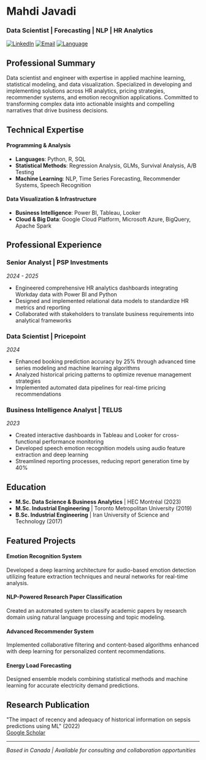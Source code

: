 # Mahdi Javadi
### Data Scientist | Forecasting | NLP | HR Analytics

[![LinkedIn](https://img.shields.io/badge/LinkedIn-Connect-blue)](https://linkedin.com/in/m-javadi)
[![Email](https://img.shields.io/badge/Email-Contact-red)](mailto:themahdijavadi@gmail.com)
[![Language](https://img.shields.io/badge/Languages-English%20%7C%20French%20%7C%20Persian%20%7C%20Azerbaijani-green)]()

## Professional Summary
Data scientist and engineer with expertise in applied machine learning, statistical modeling, and data visualization. Specialized in developing and implementing solutions across HR analytics, pricing strategies, recommender systems, and emotion recognition applications. Committed to transforming complex data into actionable insights and compelling narratives that drive business decisions.

## Technical Expertise

#### Programming & Analysis
- **Languages**: Python, R, SQL
- **Statistical Methods**: Regression Analysis, GLMs, Survival Analysis, A/B Testing
- **Machine Learning**: NLP, Time Series Forecasting, Recommender Systems, Speech Recognition

#### Data Visualization & Infrastructure
- **Business Intelligence**: Power BI, Tableau, Looker
- **Cloud & Big Data**: Google Cloud Platform, Microsoft Azure, BigQuery, Apache Spark

## Professional Experience

### Senior Analyst | PSP Investments
*2024 - 2025*
- Engineered comprehensive HR analytics dashboards integrating Workday data with Power BI and Python
- Designed and implemented relational data models to standardize HR metrics and reporting
- Collaborated with stakeholders to translate business requirements into analytical frameworks

### Data Scientist | Pricepoint
*2024*
- Enhanced booking prediction accuracy by 25% through advanced time series modeling and machine learning algorithms
- Analyzed historical pricing patterns to optimize revenue management strategies
- Implemented automated data pipelines for real-time pricing recommendations

### Business Intelligence Analyst | TELUS
*2023*
- Created interactive dashboards in Tableau and Looker for cross-functional performance monitoring
- Developed speech emotion recognition models using audio feature extraction and deep learning
- Streamlined reporting processes, reducing report generation time by 40%

## Education

- **M.Sc. Data Science & Business Analytics** | HEC Montréal (2023)
- **M.Sc. Industrial Engineering** | Toronto Metropolitan University (2019)
- **B.Sc. Industrial Engineering** | Iran University of Science and Technology (2017)

## Featured Projects

#### Emotion Recognition System
Developed a deep learning architecture for audio-based emotion detection utilizing feature extraction techniques and neural networks for real-time analysis.

#### NLP-Powered Research Paper Classification
Created an automated system to classify academic papers by research domain using natural language processing and topic modeling.

#### Advanced Recommender System
Implemented collaborative filtering and content-based algorithms enhanced with deep learning for personalized content recommendations.

#### Energy Load Forecasting
Designed ensemble models combining statistical methods and machine learning for accurate electricity demand predictions.

## Research Publication

"The impact of recency and adequacy of historical information on sepsis predictions using ML" (2022)  
[Google Scholar](https://scholar.google.com/citations?user=GtI11zYAAAAJ&hl=en)

---
*Based in Canada | Available for consulting and collaboration opportunities*
